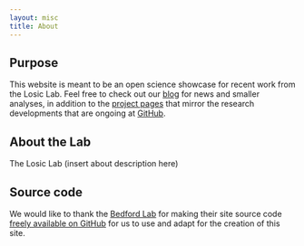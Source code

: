 ```yaml
---
layout: misc
title: About
---
```


## Purpose

This website is meant to be an open science showcase for recent work from the Losic Lab.  Feel free to check out our [blog](/blog/) for news and smaller analyses, in addition to the [project pages](/projects/) that mirror the research developments that are ongoing at [GitHub](https://github.com/LosicLab).

## About the Lab

The Losic Lab (insert about description here)

## Source code

We would like to thank the [Bedford Lab](http://bedford.io) for making their site source code [freely available on GitHub](https://github.com/blab/blotter) for us to use and adapt for the creation of this site.